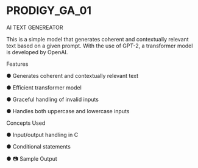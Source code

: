 # PRODIGY_GA_01
AI TEXT GENEREATOR

This is a simple model that generates coherent and contextually relevant text based on a given prompt. With the use of GPT-2, a transformer model is developed by OpenAI.

Features

● Generates coherent and contextually relevant text 

● Efficient transformer model 

● Graceful handling of invalid inputs

● Handles both uppercase and lowercase inputs

Concepts Used

● Input/output handling in C

● Conditional statements

● 
📷 Sample Output
